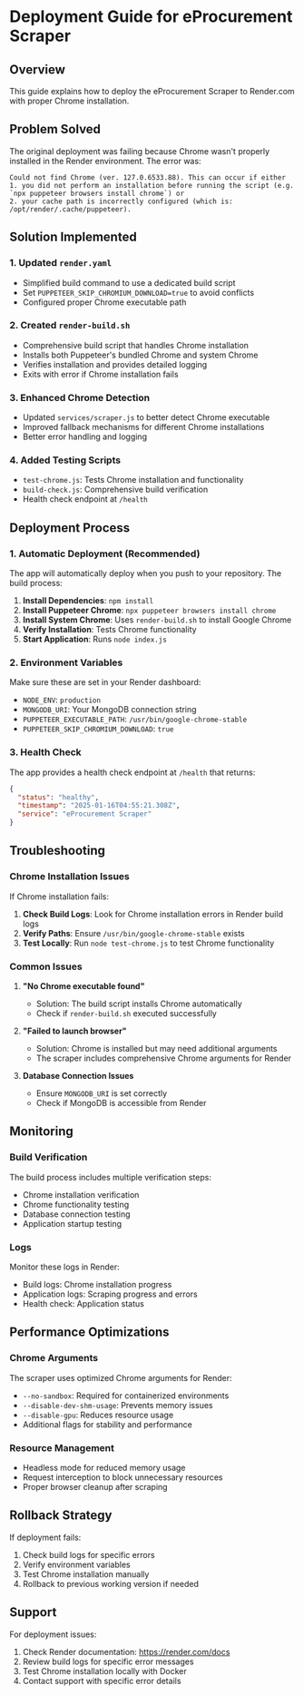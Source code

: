 # Deployment Guide for eProcurement Scraper

## Overview
This guide explains how to deploy the eProcurement Scraper to Render.com with proper Chrome installation.

## Problem Solved
The original deployment was failing because Chrome wasn't properly installed in the Render environment. The error was:
```
Could not find Chrome (ver. 127.0.6533.88). This can occur if either
1. you did not perform an installation before running the script (e.g. `npx puppeteer browsers install chrome`) or
2. your cache path is incorrectly configured (which is: /opt/render/.cache/puppeteer).
```

## Solution Implemented

### 1. Updated `render.yaml`
- Simplified build command to use a dedicated build script
- Set `PUPPETEER_SKIP_CHROMIUM_DOWNLOAD=true` to avoid conflicts
- Configured proper Chrome executable path

### 2. Created `render-build.sh`
- Comprehensive build script that handles Chrome installation
- Installs both Puppeteer's bundled Chrome and system Chrome
- Verifies installation and provides detailed logging
- Exits with error if Chrome installation fails

### 3. Enhanced Chrome Detection
- Updated `services/scraper.js` to better detect Chrome executable
- Improved fallback mechanisms for different Chrome installations
- Better error handling and logging

### 4. Added Testing Scripts
- `test-chrome.js`: Tests Chrome installation and functionality
- `build-check.js`: Comprehensive build verification
- Health check endpoint at `/health`

## Deployment Process

### 1. Automatic Deployment (Recommended)
The app will automatically deploy when you push to your repository. The build process:

1. **Install Dependencies**: `npm install`
2. **Install Puppeteer Chrome**: `npx puppeteer browsers install chrome`
3. **Install System Chrome**: Uses `render-build.sh` to install Google Chrome
4. **Verify Installation**: Tests Chrome functionality
5. **Start Application**: Runs `node index.js`

### 2. Environment Variables
Make sure these are set in your Render dashboard:
- `NODE_ENV`: `production`
- `MONGODB_URI`: Your MongoDB connection string
- `PUPPETEER_EXECUTABLE_PATH`: `/usr/bin/google-chrome-stable`
- `PUPPETEER_SKIP_CHROMIUM_DOWNLOAD`: `true`

### 3. Health Check
The app provides a health check endpoint at `/health` that returns:
```json
{
  "status": "healthy",
  "timestamp": "2025-01-16T04:55:21.308Z",
  "service": "eProcurement Scraper"
}
```

## Troubleshooting

### Chrome Installation Issues
If Chrome installation fails:

1. **Check Build Logs**: Look for Chrome installation errors in Render build logs
2. **Verify Paths**: Ensure `/usr/bin/google-chrome-stable` exists
3. **Test Locally**: Run `node test-chrome.js` to test Chrome functionality

### Common Issues

1. **"No Chrome executable found"**
   - Solution: The build script installs Chrome automatically
   - Check if `render-build.sh` executed successfully

2. **"Failed to launch browser"**
   - Solution: Chrome is installed but may need additional arguments
   - The scraper includes comprehensive Chrome arguments for Render

3. **Database Connection Issues**
   - Ensure `MONGODB_URI` is set correctly
   - Check if MongoDB is accessible from Render

## Monitoring

### Build Verification
The build process includes multiple verification steps:
- Chrome installation verification
- Chrome functionality testing
- Database connection testing
- Application startup testing

### Logs
Monitor these logs in Render:
- Build logs: Chrome installation progress
- Application logs: Scraping progress and errors
- Health check: Application status

## Performance Optimizations

### Chrome Arguments
The scraper uses optimized Chrome arguments for Render:
- `--no-sandbox`: Required for containerized environments
- `--disable-dev-shm-usage`: Prevents memory issues
- `--disable-gpu`: Reduces resource usage
- Additional flags for stability and performance

### Resource Management
- Headless mode for reduced memory usage
- Request interception to block unnecessary resources
- Proper browser cleanup after scraping

## Rollback Strategy
If deployment fails:
1. Check build logs for specific errors
2. Verify environment variables
3. Test Chrome installation manually
4. Rollback to previous working version if needed

## Support
For deployment issues:
1. Check Render documentation: https://render.com/docs
2. Review build logs for specific error messages
3. Test Chrome installation locally with Docker
4. Contact support with specific error details 